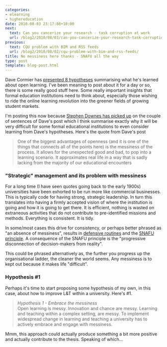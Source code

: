 ```yaml
---
categories:
- elearning
- highereducation
date: 2010-08-03 23:17:08+10:00
next:
  text: Can you cancerize your research - task corruption at work
  url: /blog2/2010/08/03/can-you-cancerize-your-research-task-corruption-at-work/
previous:
  text: CQU problem with BIM and RSS feeds
  url: /blog2/2010/08/02/cqu-problem-with-bim-and-rss-feeds/
title: No messiness here thanks - SNAFU all the way
type: post
template: blog-post.html
---
```

Dave Cormier has [presented 8 hypotheses](http://davecormier.com/edblog/2010/08/01/open-learning-what-i-have-learned/) summarising what he's learned about open learning. I've been meaning to post about it for a day or so, there is some really good stuff here. Some really important insights that formal education institutions need to think about, especially those wishing to ride the online learning revolution into the greener fields of growing student markets.

I'm posting this now because [Stephen Downes has picked up](http://www.downes.ca/cgi-bin/page.cgi?post=53034) on the couple of sentences of Dave's post which I think summarise exactly why it will be very difficult for some formal educational institutions to even consider learning from Dave's hypotheses. Here's the quote from Dave's post

> One of the biggest advantages of openness (and it is one of the things that connects all of the points here) is the messiness of the process. It allows for the unexpected good and bad, to pop into a learning scenario. It approximates real life in a way that is sadly lacking from the majority of our educational encounters

### "Strategic" management and its problem with messiness

For a long time (I have seen quotes going back to the early 1900s) universities have been exhorted to be run more like commercial businesses. This is typically code for having strong, strategic leadership. In turn this translates into having a firmly accepted vision of where the institution is going and how it is going to get there. It is efficient, nothing is wasted on extraneous activities that do not contribute to pre-identified missions and methods. Everything is consistent. It is tidy.

In some/most cases this drive for consistency, or perhaps better phrased as "an absence of messiness", results in [defensive routines](/blog2/2009/05/08/why-dont-we-e-learn-over-emphasis-on-rationality-and-defensive-routines/) and the [SNAFU principle](http://catb.org/~esr/jargon/html/S/SNAFU-principle.html). A consequence of the SNAFU principle is the "progressive disconnection of decision-makers from reality".

This could be phrased alternatively as, the further you progress up the organisational ladder, the cleaner the world seems. Any messiness is to kept out because it makes life "difficult".

### Hypothesis #1

Perhaps it's time to start proposing some hypothesis of my own, in this case, about how to improve L&T within a university. Here's #1.

> _Hypothesis 1 - Embrace the messiness_  
> Open learning is messy. Innovation and chance are messy. Learning and teaching within a complex setting, are messy. To implement widespread change in learning and teaching a university has to actively embrace and engage with messiness.

Mmm, this approach could actually produce something a bit more positive and actually contribute to the thesis. Speaking of which...